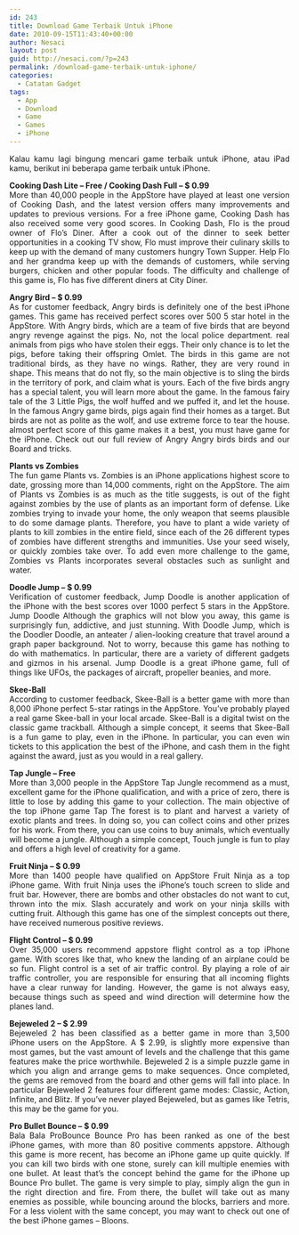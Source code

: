 ```yaml
---
id: 243
title: Download Game Terbaik Untuk iPhone
date: 2010-09-15T11:43:40+00:00
author: Nesaci
layout: post
guid: http://nesaci.com/?p=243
permalink: /download-game-terbaik-untuk-iphone/
categories:
  - Catatan Gadget
tags:
  - App
  - Download
  - Game
  - Games
  - iPhone
---
```

<p style="text-align: justify;">
  Kalau kamu lagi bingung mencari game terbaik untuk iPhone, atau iPad kamu, berikut ini beberapa game terbaik untuk iPhone.
</p>

<p style="text-align: justify;">
  <strong>Cooking Dash Lite &#8211; Free / Cooking Dash Full &#8211; $ 0.99</strong><br /> More than 40,000 people in the AppStore have played at least one version of Cooking Dash, and the latest version offers many improvements and updates to previous versions. For a free iPhone game, Cooking Dash has also received some very good scores. In Cooking Dash, Flo is the proud owner of Flo&#8217;s Diner. After a cook out of the dinner to seek better opportunities in a cooking TV show, Flo must improve their culinary skills to keep up with the demand of many customers hungry Town Supper. Help Flo and her grandma keep up with the demands of customers, while serving burgers, chicken and other popular foods. The difficulty and challenge of this game is, Flo has five different diners at City Diner.
</p>

<p style="text-align: justify;">
  <strong>Angry Bird &#8211; $ 0.99</strong><br /> As for customer feedback, Angry birds is definitely one of the best iPhone games. This game has received perfect scores over 500 5 star hotel in the AppStore. With Angry birds, which are a team of five birds that are beyond angry revenge against the pigs. No, not the local police department. real animals from pigs who have stolen their eggs. Their only chance is to let the pigs, before taking their offspring Omlet. The birds in this game are not traditional birds, as they have no wings. Rather, they are very round in shape. This means that do not fly, so the main objective is to sling the birds in the territory of pork, and claim what is yours. Each of the five birds angry has a special talent, you will learn more about the game. In the famous fairy tale of the 3 Little Pigs, the wolf huffed and we puffed it, and let the house. In the famous Angry game birds, pigs again find their homes as a target. But birds are not as polite as the wolf, and use extreme force to tear the house. almost perfect score of this game makes it a best, you must have game for the iPhone. Check out our full review of Angry Angry birds birds and our Board and tricks.
</p>

<p style="text-align: justify;">
  <strong>Plants vs Zombies</strong><br /> The fun game Plants vs. Zombies is an iPhone applications highest score to date, grossing more than 14,000 comments, right on the AppStore. The aim of Plants vs Zombies is as much as the title suggests, is out of the fight against zombies by the use of plants as an important form of defense. Like zombies trying to invade your home, the only weapon that seems plausible to do some damage plants. Therefore, you have to plant a wide variety of plants to kill zombies in the entire field, since each of the 26 different types of zombies have different strengths and immunities. Use your seed wisely, or quickly zombies take over. To add even more challenge to the game, Zombies vs Plants incorporates several obstacles such as sunlight and water.
</p>

<p style="text-align: justify;">
  <strong>Doodle Jump &#8211; $ 0.99</strong><br /> Verification of customer feedback, Jump Doodle is another application of the iPhone with the best scores over 1000 perfect 5 stars in the AppStore. Jump Doodle Although the graphics will not blow you away, this game is surprisingly fun, addictive, and just stunning. With Doodle Jump, which is the Doodler Doodle, an anteater / alien-looking creature that travel around a graph paper background. Not to worry, because this game has nothing to do with mathematics. In particular, there are a variety of different gadgets and gizmos in his arsenal. Jump Doodle is a great iPhone game, full of things like UFOs, the packages of aircraft, propeller beanies, and more.
</p>

<p style="text-align: justify;">
  <strong>Skee-Ball</strong><br /> According to customer feedback, Skee-Ball is a better game with more than 8,000 iPhone perfect 5-star ratings in the AppStore. You&#8217;ve probably played a real game Skee-ball in your local arcade. Skee-Ball is a digital twist on the classic game trackball. Although a simple concept, it seems that Skee-Ball is a fun game to play, even in the iPhone. In particular, you can even win tickets to this application the best of the iPhone, and cash them in the fight against the award, just as you would in a real gallery.
</p>

<p style="text-align: justify;">
  <strong>Tap Jungle &#8211; Free</strong><br /> More than 3,000 people in the AppStore Tap Jungle recommend as a must, excellent game for the iPhone qualification, and with a price of zero, there is little to lose by adding this game to your collection. The main objective of the top iPhone game Tap The forest is to plant and harvest a variety of exotic plants and trees. In doing so, you can collect coins and other prizes for his work. From there, you can use coins to buy animals, which eventually will become a jungle. Although a simple concept, Touch jungle is fun to play and offers a high level of creativity for a game.
</p>

<p style="text-align: justify;">
  <strong>Fruit Ninja &#8211; $ 0.99</strong><br /> More than 1400 people have qualified on AppStore Fruit Ninja as a top iPhone game. With fruit Ninja uses the iPhone&#8217;s touch screen to slide and fruit bar. However, there are bombs and other obstacles do not want to cut, thrown into the mix. Slash accurately and work on your ninja skills with cutting fruit. Although this game has one of the simplest concepts out there, have received numerous positive reviews.
</p>

<p style="text-align: justify;">
  <strong>Flight Control &#8211; $ 0.99</strong><br /> Over 35,000 users recommend appstore flight control as a top iPhone game. With scores like that, who knew the landing of an airplane could be so fun. Flight control is a set of air traffic control. By playing a role of air traffic controller, you are responsible for ensuring that all incoming flights have a clear runway for landing. However, the game is not always easy, because things such as speed and wind direction will determine how the planes land.
</p>

<p style="text-align: justify;">
  <strong>Bejeweled 2 &#8211; $ 2.99</strong><br /> Bejeweled 2 has been classified as a better game in more than 3,500 iPhone users on the AppStore. A $ 2.99, is slightly more expensive than most games, but the vast amount of levels and the challenge that this game features make the price worthwhile. Bejeweled 2 is a simple puzzle game in which you align and arrange gems to make sequences. Once completed, the gems are removed from the board and other gems will fall into place. In particular Bejeweled 2 features four different game modes: Classic, Action, Infinite, and Blitz. If you&#8217;ve never played Bejeweled, but as games like Tetris, this may be the game for you.
</p>

<p style="text-align: justify;">
  <strong>Pro Bullet Bounce &#8211; $ 0.99</strong><br /> Bala Bala ProBounce Bounce Pro has been ranked as one of the best iPhone games, with more than 80 positive comments appstore. Although this game is more recent, has become an iPhone game up quite quickly. If you can kill two birds with one stone, surely can kill multiple enemies with one bullet. At least that&#8217;s the concept behind the game for the iPhone up Bounce Pro bullet. The game is very simple to play, simply align the gun in the right direction and fire. From there, the bullet will take out as many enemies as possible, while bouncing around the blocks, barriers and more. For a less violent with the same concept, you may want to check out one of the best iPhone games &#8211; Bloons.
</p>